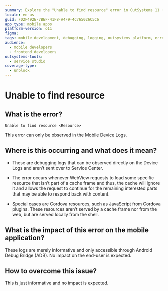 ```yaml
---
summary: Explore the "Unable to find resource" error in OutSystems 11 (O11) mobile applications, detailing its occurrence, meaning, and non-impactful nature.
locale: en-us
guid: FD2F492E-7BEF-41F8-A4F9-4C765026C5C6
app_type: mobile apps
platform-version: o11
figma:
tags: mobile development, debugging, logging, outsystems platform, error handling
audience:
  - mobile developers
  - frontend developers
outsystems-tools:
  - service studio
coverage-type:
  - unblock
---
```


# Unable to find resource

## What is the error?

`Unable to find resource <Resource>`

This error can only be observed in the Mobile Device Logs.

## Where is this occurring and what does it mean?

* These are debugging logs that can be observed directly on the Device Logs and aren’t sent over to Service Center.

* The error occurs whenever WebView requests to load some specific resource that isn’t part of a cache frame and thus, the cache will ignore it and allows the request to continue for the remaining interested parts that may be able to respond back with content.

* Special cases are Cordova resources, such as JavaScript from Cordova plugins. These resources aren’t served by a cache frame nor from the web, but are served locally from the shell.

## What is the impact of this error on the mobile application?

These logs are merely informative and only accessible through Android Debug Bridge (ADB). No impact on the end-user is expected.

## How to overcome this issue?

This is just informative and no impact is expected.
